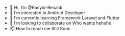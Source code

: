 - 👋 Hi, I’m @Rasyid-Renaldi
- 👀 I’m interested in Android Developer
- 🌱 I’m currently learning Framework Laravel and Flutter
- 💞️ I’m looking to collaborate on Who wants hehehe
- 📫 How to reach me Still Soon

<!---
Rasyid-Renaldi/Rasyid-Renaldi is a ✨ special ✨ repository because its `README.md` (this file) appears on your GitHub profile.
You can click the Preview link to take a look at your changes.
--->
